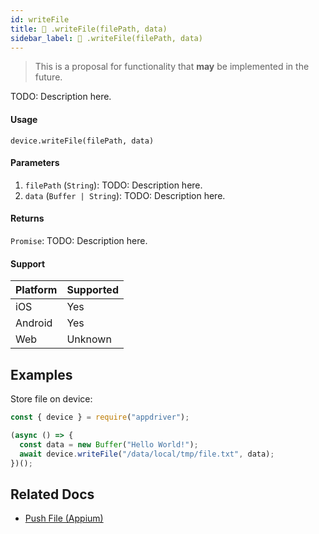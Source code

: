 ```yaml
---
id: writeFile
title: 🔬 .writeFile(filePath, data)
sidebar_label: 🔬 .writeFile(filePath, data)
---
```


> This is a proposal for functionality that **may** be implemented in the future.

TODO: Description here.

#### Usage

```text
device.writeFile(filePath, data)
```

#### Parameters

1. `filePath` (`String`): TODO: Description here.
2. `data` (`Buffer | String`): TODO: Description here.

#### Returns

`Promise`: TODO: Description here.

#### Support

| Platform | Supported |
| -------- | --------- |
| iOS      | Yes       |
| Android  | Yes       |
| Web      | Unknown   |

## Examples

Store file on device:

```javascript
const { device } = require("appdriver");

(async () => {
  const data = new Buffer("Hello World!");
  await device.writeFile("/data/local/tmp/file.txt", data);
})();
```

## Related Docs

- [Push File (Appium)](http://appium.io/docs/en/commands/device/files/push-file/)
